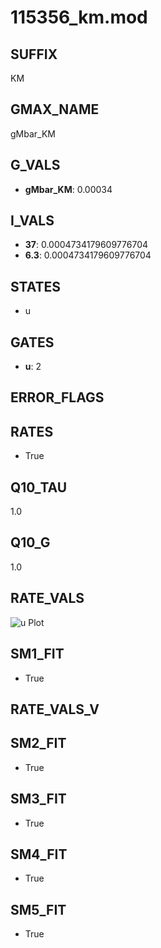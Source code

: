 # 115356_km.mod

## SUFFIX

KM

## GMAX_NAME

gMbar_KM

## G_VALS

- **gMbar_KM**: 0.00034

## I_VALS

- **37**: 0.0004734179609776704
- **6.3**: 0.0004734179609776704

## STATES

- u

## GATES

- **u**: 2

## ERROR_FLAGS


## RATES

- True

## Q10_TAU

1.0

## Q10_G

1.0

## RATE_VALS

![u Plot](/Users/pbozelos/Dropbox/icg-Chai-Panos/supermodels/output_markdown_files/K/115356_km.mod/images/u.png)

## SM1_FIT

- True

## RATE_VALS_V

## SM2_FIT

- True

## SM3_FIT

- True

## SM4_FIT

- True

## SM5_FIT

- True

